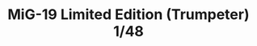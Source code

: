 ---
layout: product
title: "MiG-19 Limited Edition (Trumpeter) 1/48"
price: "7500" 
desc: "Maketa"
img_path: "/assets/img/11141.webp"
brand: "EDUARD"
available: false
special_offer: false
new: false
soon: false
cat: "010000"
subcat: "010400"
subsubcat: "00"
sifra: "11141"
popular: false
spec: false
---